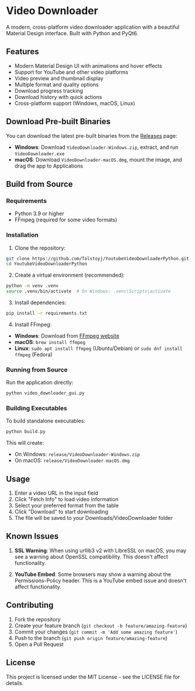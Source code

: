# Video Downloader

A modern, cross-platform video downloader application with a beautiful Material Design interface. Built with Python and PyQt6.

## Features

- Modern Material Design UI with animations and hover effects
- Support for YouTube and other video platforms
- Video preview and thumbnail display
- Multiple format and quality options
- Download progress tracking
- Download history with quick actions
- Cross-platform support (Windows, macOS, Linux)

## Download Pre-built Binaries

You can download the latest pre-built binaries from the [Releases](https://github.com/Tolstoyj/YoutubeVideoDownloaderPython/releases) page:

- **Windows**: Download `VideoDownloader-Windows.zip`, extract, and run `VideoDownloader.exe`
- **macOS**: Download `VideoDownloader-macOS.dmg`, mount the image, and drag the app to Applications

## Build from Source

### Requirements

- Python 3.9 or higher
- FFmpeg (required for some video formats)

### Installation

1. Clone the repository:
```bash
git clone https://github.com/Tolstoyj/YoutubeVideoDownloaderPython.git
cd YoutubeVideoDownloaderPython
```

2. Create a virtual environment (recommended):
```bash
python -m venv .venv
source .venv/bin/activate  # On Windows: .venv\Scripts\activate
```

3. Install dependencies:
```bash
pip install -r requirements.txt
```

4. Install FFmpeg:
- **Windows**: Download from [FFmpeg website](https://ffmpeg.org/download.html)
- **macOS**: `brew install ffmpeg`
- **Linux**: `sudo apt install ffmpeg` (Ubuntu/Debian) or `sudo dnf install ffmpeg` (Fedora)

### Running from Source

Run the application directly:
```bash
python video_downloader_gui.py
```

### Building Executables

To build standalone executables:

```bash
python build.py
```

This will create:
- On Windows: `release/VideoDownloader-Windows.zip`
- On macOS: `release/VideoDownloader-macOS.dmg`

## Usage

1. Enter a video URL in the input field
2. Click "Fetch Info" to load video information
3. Select your preferred format from the table
4. Click "Download" to start downloading
5. The file will be saved to your Downloads/VideoDownloader folder

## Known Issues

1. **SSL Warning**: When using urllib3 v2 with LibreSSL on macOS, you may see a warning about OpenSSL compatibility. This doesn't affect functionality.

2. **YouTube Embed**: Some browsers may show a warning about the Permissions-Policy header. This is a YouTube embed issue and doesn't affect functionality.

## Contributing

1. Fork the repository
2. Create your feature branch (`git checkout -b feature/amazing-feature`)
3. Commit your changes (`git commit -m 'Add some amazing feature'`)
4. Push to the branch (`git push origin feature/amazing-feature`)
5. Open a Pull Request

## License

This project is licensed under the MIT License - see the LICENSE file for details. 
